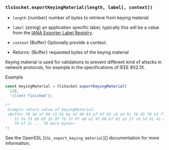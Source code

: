### `tlsSocket.exportKeyingMaterial(length, label[, context])`

<!-- YAML
added:
 - v13.10.0
 - v12.17.0
-->

* `length` {number} number of bytes to retrieve from keying material

* `label` {string} an application specific label, typically this will be a
  value from the
  [IANA Exporter Label Registry](https://www.iana.org/assignments/tls-parameters/tls-parameters.xhtml#exporter-labels).

* `context` {Buffer} Optionally provide a context.

* Returns: {Buffer} requested bytes of the keying material

Keying material is used for validations to prevent different kind of attacks in
network protocols, for example in the specifications of IEEE 802.1X.

Example

```js
const keyingMaterial = tlsSocket.exportKeyingMaterial(
  128,
  'client finished');

/*
 Example return value of keyingMaterial:
 <Buffer 76 26 af 99 c5 56 8e 42 09 91 ef 9f 93 cb ad 6c 7b 65 f8 53 f1 d8 d9
    12 5a 33 b8 b5 25 df 7b 37 9f e0 e2 4f b8 67 83 a3 2f cd 5d 41 42 4c 91
    74 ef 2c ... 78 more bytes>
*/
```

See the OpenSSL [`SSL_export_keying_material`][] documentation for more
information.
